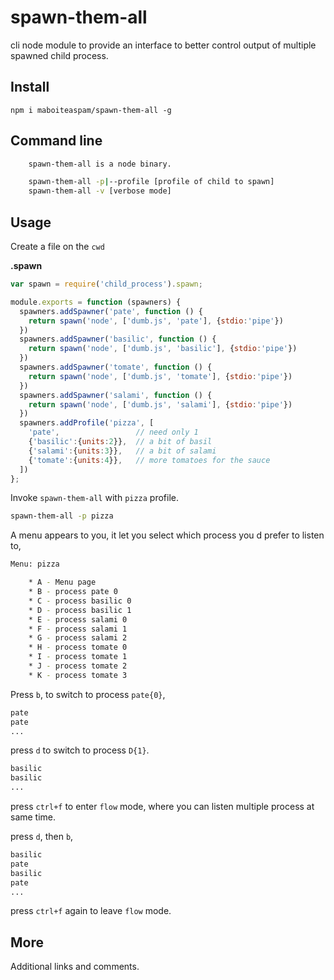 # spawn-them-all

cli node module to provide an interface to better control output of multiple spawned child process.

## Install

    npm i maboiteaspam/spawn-them-all -g

## Command line

```sh
    spawn-them-all is a node binary.

    spawn-them-all -p|--profile [profile of child to spawn]
    spawn-them-all -v [verbose mode]
```

## Usage

Create a file on the `cwd`

__.spawn__
```js
var spawn = require('child_process').spawn;

module.exports = function (spawners) {
  spawners.addSpawner('pate', function () {
    return spawn('node', ['dumb.js', 'pate'], {stdio:'pipe'})
  })
  spawners.addSpawner('basilic', function () {
    return spawn('node', ['dumb.js', 'basilic'], {stdio:'pipe'})
  })
  spawners.addSpawner('tomate', function () {
    return spawn('node', ['dumb.js', 'tomate'], {stdio:'pipe'})
  })
  spawners.addSpawner('salami', function () {
    return spawn('node', ['dumb.js', 'salami'], {stdio:'pipe'})
  })
  spawners.addProfile('pizza', [
    'pate',                 // need only 1
    {'basilic':{units:2}},  // a bit of basil
    {'salami':{units:3}},   // a bit of salami
    {'tomate':{units:4}},   // more tomatoes for the sauce
  ])
};
```

Invoke `spawn-them-all` with `pizza` profile.

```sh
spawn-them-all -p pizza
```

A menu appears to you, it let you select which process you d prefer to listen to,

```sh
Menu: pizza

    * A - Menu page
    * B - process pate 0
    * C - process basilic 0
    * D - process basilic 1
    * E - process salami 0
    * F - process salami 1
    * G - process salami 2
    * H - process tomate 0
    * I - process tomate 1
    * J - process tomate 2
    * K - process tomate 3
```

Press `b`, to switch to process `pate{0}`,

```sh
pate
pate
...
```

press `d` to switch to process `D{1}`.

```sh
basilic
basilic
...
```

press `ctrl+f` to enter `flow` mode, where you can listen multiple process at same time.


press `d`, then `b`,

```sh
basilic
pate
basilic
pate
...
```

press `ctrl+f` again to leave `flow` mode.



## More

Additional links and comments.